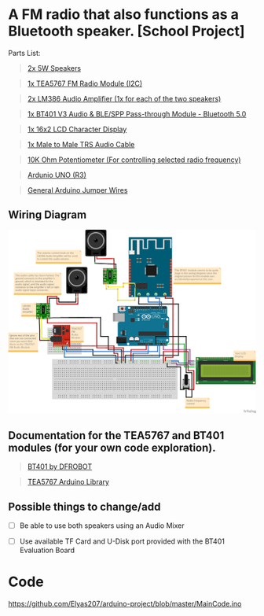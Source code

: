 # A FM radio that also functions as a Bluetooth speaker. [School Project]
Parts List:
> [2x 5W Speakers](https://www.amazon.com.au/CQRobot-Speaker-Interface-Electronic-Projects/dp/B0822YL2L2?th=1)

> [1x TEA5767 FM Radio Module (I2C)](https://www.amazon.com.au/Ximimark-TEA5767-Arduino-76-108MHZ-Frequency/dp/B07L74WYRX)

> [2x LM386 Audio Amplifier (1x for each of the two speakers)](https://www.amazon.com.au/SOOHAB-Amplifier-Module-Adjustable-Resistance/dp/B0B86HT6SB/ref=sr_1_10?crid=2G9Q7YA84A612&keywords=lm386&qid=1662102124&s=electronics&sprefix=lm38%2Celectronics%2C228&sr=1-10)

> [1x BT401 V3 Audio & BLE/SPP Pass-through Module - Bluetooth 5.0](https://www.digikey.com.au/en/products/detail/dfrobot/DFR0782/13688341)

> [1x 16x2 LCD Character Display](https://www.amazon.com/SunFounder-Serial-Module-Display-Arduino/dp/B019K5X53O/ref=sr_1_7?keywords=i2c+1602+lcd&qid=1662102357&sr=8-7)

> [1x Male to Male TRS Audio Cable](https://www.amazon.com.au/Astrotek-Stereo-3-5mm-Flat-Cable/dp/B07X6RTK3R/ref=sr_1_4?c=ts&keywords=Stereo+Jack+Cables&qid=1662102546&refinements=p_36%3A-400&rnid=5355409051&s=electronics&sr=1-4&ts_id=4885453051)

> [10K Ohm Potentiometer (For controlling selected radio frequency)](https://www.amazon.com.au/Potentiometer-Panel-Mount-Breadboard-Friendly/dp/B07XXWWXMC/ref=sr_1_5?crid=15CC35EPVZNPS&keywords=10k+potentiometer&qid=1662102607&s=electronics&sprefix=10k+petentiom%2Celectronics%2C215&sr=1-5)

> [Ardunio UNO (R3)](https://www.amazon.com.au/Gikfun-Enclosure-Transparent-Computer-Compatible/dp/B00UBT87XM/ref=sr_1_21?crid=21VJV8FZAYMHD&keywords=Arduino+uno&qid=1662103392&s=electronics&sprefix=arduino+un%2Celectronics%2C242&sr=1-21)

> [General Arduino Jumper Wires](https://www.amazon.com.au/120pcs-Multicoloured-Dupont-Breadboard-arduino/dp/B01EV70C78/ref=sr_1_4?crid=KCC4FPIN3SEB&keywords=arduino+jumper+cables&qid=1662103471&s=electronics&sprefix=arduno+jumper+cable%2Celectronics%2C197&sr=1-4)

##

## Wiring Diagram
![Wiring Diagram Image](https://github.com/Elyas207/arduino-project/blob/master/Wiring_Layout_bb.png?raw=true)




## Documentation for the TEA5767 and BT401 modules (for your own code exploration).
>[BT401 by DFROBOT](https://wiki.dfrobot.com/Audio_BLE_SPP_Pass_Through_Module_Bluetooth_5.0_SKU_DFR0781)

>[TEA5767 Arduino Library](https://mathertel.github.io/Radio/html/class_t_e_a5767.html)

## Possible things to change/add
- [ ] Be able to use both speakers using an Audio Mixer
- [ ] Use available TF Card and U-Disk port provided with the BT401 Evaluation Board





# Code
https://github.com/Elyas207/arduino-project/blob/master/MainCode.ino
